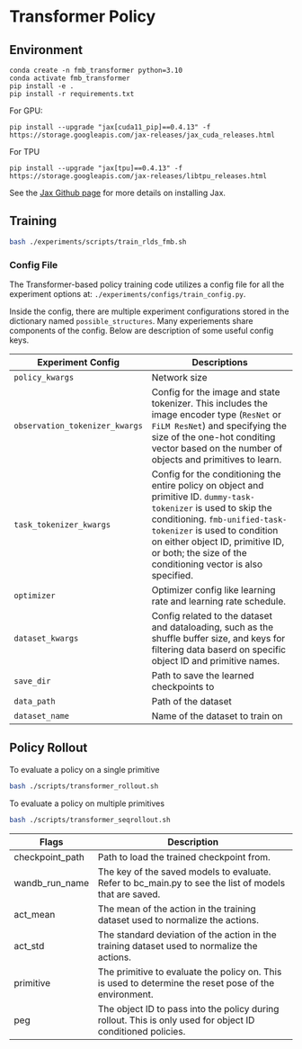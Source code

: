 # Transformer Policy
## Environment
```
conda create -n fmb_transformer python=3.10
conda activate fmb_transformer
pip install -e .
pip install -r requirements.txt
```
For GPU:
```
pip install --upgrade "jax[cuda11_pip]==0.4.13" -f https://storage.googleapis.com/jax-releases/jax_cuda_releases.html
```

For TPU
```
pip install --upgrade "jax[tpu]==0.4.13" -f https://storage.googleapis.com/jax-releases/libtpu_releases.html
```
See the [Jax Github page](https://github.com/google/jax) for more details on installing Jax.

## Training
```bash
bash ./experiments/scripts/train_rlds_fmb.sh
```

### Config File
The Transformer-based policy training code utilizes a config file for all the experiment options at:
`./experiments/configs/train_config.py`.

Inside the config, there are multiple experiment configurations stored in the dictionary named `possible_structures`. Many experiements share components of the config. Below are description of some useful config keys.

| Experiment Config | Descriptions |
| --- | --- |
| `policy_kwargs` | Network size |
| `observation_tokenizer_kwargs` | Config for the image and state tokenizer. This includes the image encoder type (`ResNet` or `FiLM ResNet`) and specifying the size of the one-hot conditing vector based on the number of objects and primitives to learn. |
| `task_tokenizer_kwargs` | Config for the conditioning the entire policy on object and primitive ID. `dummy-task-tokenizer` is used to skip the conditioning. `fmb-unified-task-tokenizer` is used to condition on either object ID, primitive ID, or both; the size of the conditioning vector is also specified. |
| `optimizer` | Optimizer config like learning rate and learning rate schedule.  |
| `dataset_kwargs` | Config related to the dataset and dataloading, such as the shuffle buffer size, and keys for filtering data baserd on specific object ID and primitive names. |
| `save_dir` | Path to save the learned checkpoints to |
| `data_path` | Path of the dataset |
| `dataset_name` | Name of the dataset to train on |

## Policy Rollout
To evaluate a policy on a single primitive
```bash
bash ./scripts/transformer_rollout.sh
```
To evaluate a policy on multiple primitives
```bash
bash ./scripts/transformer_seqrollout.sh
```

|Flags|Description |
| --- |---|
|checkpoint_path| Path to load the trained checkpoint from. |
| wandb_run_name | The key of the saved models to evaluate. Refer to bc_main.py to see the list of models that are saved. |
| act_mean | The mean of the action in the training dataset used to normalize the actions. |
| act_std | The standard deviation of the action in the training dataset used to normalize the actions. |
| primitive | The primitive to evaluate the policy on. This is used to determine the reset pose of the environment. |
| peg | The object ID to pass into the policy during rollout. This is only used for object ID conditioned policies. |

